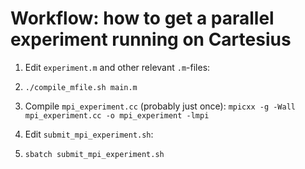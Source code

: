 # Workflow: how to get a parallel experiment running on Cartesius

1. Edit `experiment.m` and other relevant `.m`-files:
   
2. `./compile_mfile.sh main.m`

3. Compile `mpi_experiment.cc` (probably just once):
   `mpicxx -g -Wall mpi_experiment.cc -o mpi_experiment -lmpi`
   
4. Edit `submit_mpi_experiment.sh`:

5. `sbatch submit_mpi_experiment.sh`
